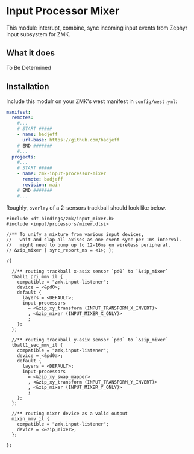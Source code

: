 # Input Processor Mixer

This module interrupt, combine, sync incoming input events from Zephyr input subsystem for ZMK.

## What it does

To Be Determined

## Installation

Include this modulr on your ZMK's west manifest in `config/west.yml`:

```yaml
manifest:
  remotes:
    #...
    # START #####
    - name: badjeff
      url-base: https://github.com/badjeff
    # END #######
    #...
  projects:
    #...
    # START #####
    - name: zmk-input-processor-mixer
      remote: badjeff
      revision: main
    # END #######
    #...
```

Roughly, `overlay` of a 2-sensors trackball should look like below.

```
#include <dt-bindings/zmk/input_mixer.h>
#include <input/processors/mixer.dtsi>

//** To unify a mixture from various input devices,
//   wait and slap all axises as one event sync per 1ms interval.
//   might need to bump up to 12-16ms on wireless peripheral.
// &zip_mixer { sync_report_ms = <1>; };

/{

  //** routing trackball x-asix sensor `pd0` to `&zip_mixer`
  tball1_pri_mmv_il {
    compatible = "zmk,input-listener";
    device = <&pd0>;
    default {
      layers = <DEFAULT>;
      input-processors 
        = <&zip_xy_transform (INPUT_TRANSFORM_X_INVERT)>
        , <&zip_mixer (INPUT_MIXER_X_ONLY)>
        ;
    };
  };

  //** routing trackball y-asix sensor `pd0` to `&zip_mixer`
  tball1_sec_mmv_il {
    compatible = "zmk,input-listener";
    device = <&pd0a>;
    default {
      layers = <DEFAULT>;
      input-processors 
        = <&zip_xy_swap_mapper>
        , <&zip_xy_transform (INPUT_TRANSFORM_Y_INVERT)>
        , <&zip_mixer (INPUT_MIXER_Y_ONLY)>
        ;
    };
  };

  //** routing mixer device as a valid output
  mixin_mmv_il {
    compatible = "zmk,input-listener";
    device = <&zip_mixer>;
  };

};
```
